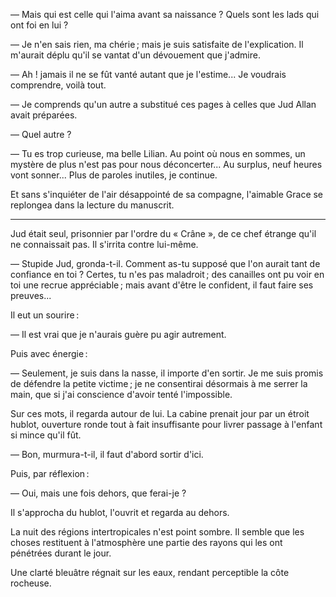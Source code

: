 — Mais qui est celle qui l'aima avant sa naissance ? Quels sont les lads
qui ont foi en lui ?

— Je n'en sais rien, ma chérie ; mais je suis satisfaite de l'explication. Il
m'aurait déplu qu'il se vantat d'un dévouement que j'admire.

— Ah ! jamais il ne se fût vanté autant que je l'estime... Je voudrais
comprendre, voilà tout.

— Je comprends qu'un autre a substitué ces pages à celles que Jud Allan
avait préparées.

— Quel autre ?

— Tu es trop curieuse, ma belle Lilian. Au point où nous en sommes, un mystère de plus n'est pas pour nous déconcerter... Au surplus, neuf heures vont sonner... Plus de paroles inutiles, je continue.

Et sans s'inquiéter de l'air désappointé de sa compagne, l'aimable Grace
se replongea dans la lecture du manuscrit.

-----

Jud était seul, prisonnier par l'ordre du « Crâne », de ce chef étrange
qu'il ne connaissait pas. Il s'irrita contre lui-même.

— Stupide Jud, gronda-t-il. Comment as-tu supposé que l'on aurait tant de confiance en toi ? Certes, tu n'es pas maladroit ; des canailles ont pu
voir en toi une recrue appréciable ; mais avant d'être le confident, il faut
faire ses preuves...

Il eut un sourire :

— Il est vrai que je n'aurais guère pu agir autrement.

Puis avec énergie :

— Seulement, je suis dans la nasse, il importe d'en sortir. Je me suis
promis de défendre la petite victime ; je ne consentirai désormais à me serrer la main, que si j'ai conscience d'avoir tenté l'impossible.

Sur ces mots, il regarda autour de lui. La cabine prenait jour par un étroit hublot, ouverture ronde tout à fait insuffisante pour livrer passage à l'enfant si mince qu'il fût.

— Bon, murmura-t-il, il faut d'abord sortir d'ici.

Puis, par réflexion :

— Oui, mais une fois dehors, que ferai-je ?

Il s'approcha du hublot, l'ouvrit et regarda au dehors.

La nuit des régions intertropicales n'est point sombre. Il semble que les
choses restituent à l'atmosphère une partie des rayons qui les ont pénétrées
durant le jour.

Une clarté bleuâtre régnait sur les eaux, rendant perceptible la côte rocheuse.
